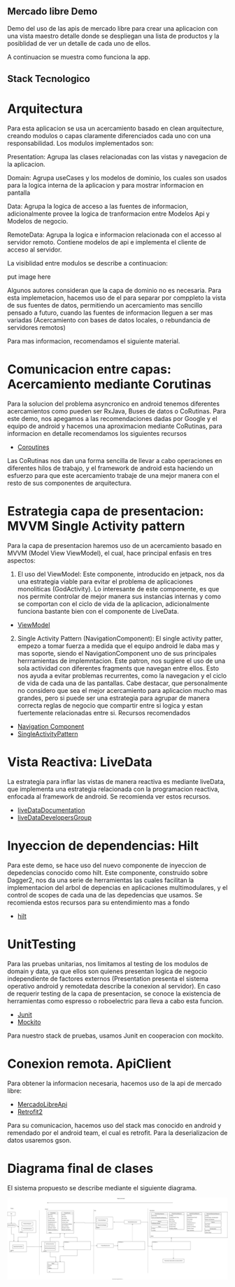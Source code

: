 ## Mercado libre Demo
Demo del uso de las apis de mercado libre para crear una aplicacion con una vista maestro detalle donde se despliegan una 
lista de productos y la posiblidad de ver un detalle de cada uno de ellos. 

A continuacion se muestra como funciona la app. 


## Stack Tecnologico
 
# Arquitectura
 
Para esta aplicacion se usa un acercamiento basado en clean arquitecture, creando modulos o capas claramente diferenciados 
cada uno con una responsabilidad. Los modulos implementados son:

Presentation: Agrupa las clases relacionadas con las vistas y navegacion de la aplicacion.

Domain: Agrupa useCases y los modelos de dominio, los cuales son usados para la logica interna de la aplicacion y para mostrar informacion 
en pantalla

Data: Agrupa la logica de acceso a las fuentes de informacion, adicionalmente provee la logica de tranformacion entre Modelos Api y Modelos de negocio. 

RemoteData: Agrupa la logica e informacion relacionada con el accesso al servidor remoto. Contiene modelos de api e implementa el cliente de acceso al servidor. 

La visiblidad entre modulos se describe a continuacion:

put image here

Algunos autores consideran que la capa de dominio no es necesaria. Para esta implemetacion, hacemos uso de el para separar por comppleto
la vista de sus fuentes de datos, permitiendo un acercamiento mas sencillo pensado a futuro, cuando las fuentes de informacion lleguen a ser mas variadas (Acercamiento con bases de datos locales, o rebundancia de servidores remotos)


Para mas informacion, recomendamos el siguiente material. 

# Comunicacion entre capas: Acercamiento mediante Corutinas

Para la solucion del problema asyncronico en android tenemos diferentes acercamientos como pueden ser RxJava, Buses de datos o CoRutinas. Para este demo, nos apegamos a las recomendaciones dadas por Google y el equipo de android y hacemos una aproximacion mediante CoRutinas, para informacion en detalle recomendamos los siguientes recursos

* [Coroutines](https://developer.android.com/kotlin/coroutines)

Las CoRutinas nos dan una forma sencilla de llevar a cabo operaciones en diferentes hilos de trabajo, y el framework de android esta haciendo un esfuerzo para que este acercamiento trabaje de una mejor manera con el resto de sus componentes de arquitectura.

# Estrategia capa de presentacion: MVVM Single Activity pattern
Para la capa de presentacion haremos uso de un acercamiento basado en MVVM (Model View ViewModel), el cual, hace principal enfasis en tres aspectos: 
1. El uso del ViewModel: Este componente, introducido en jetpack, nos da una estrategia viable para evitar el problema de aplicaciones monoliticas (GodActivity). Lo interesante de este componente, es que nos permite controlar de mejor manera sus instancias internas y como se comportan con el ciclo de vida de la aplicacion, adicionalmente funciona bastante bien con el componente de LiveData.

* [ViewModel](https://www.youtube.com/watch?v=5qlIPTDE274)

2. Single Activity Pattern (NavigationComponent): El single activity patter, empezo a tomar fuerza a medida que el equipo android le daba mas y mas soporte, siendo el NavigationComponent uno de sus principales herrramientas de implemntacion. Este patron, nos sugiere el uso de una sola actividad con diferentes fragments que navegan entre ellos. Esto nos ayuda a evitar problemas recurrentes, como la navegacion y el ciclo de vida de cada una de las pantallas. Cabe destacar, que personalmente no considero que sea el mejor acercamiento para aplicacion mucho mas grandes, pero si puede ser una estrategia para agrupar de manera correcta reglas de negocio que compartir entre si logica y estan fuertemente relacionadas entre si. Recursos recomendados

* [Navigation Component](https://developer.android.com/guide/navigation/navigation-getting-started)
* [SingleActivityPattern](https://www.youtube.com/watch?v=2k8x8V77CrU)

# Vista Reactiva: LiveData
La estrategia para inflar las vistas de manera reactiva es mediante liveData, que implementa una estrategia relacionada con la programacion reactiva, enfocada al framework de android. Se recomienda ver estos recursos.

* [liveDataDocumentation](https://developer.android.com/topic/libraries/architecture/livedata)
* [liveDataDevelopersGroup](https://www.youtube.com/watch?v=OMcDk2_4LSk)

# Inyeccion de dependencias: Hilt
Para este demo, se hace uso del nuevo componente de inyeccion de depedencias conocido como hilt. Este componente, construido sobre Dagger2, nos da una serie de herramientas las cuales facilitan la implementacion del arbol de depencias en aplicaciones multimodulares, y el control de scopes de cada una de las depedencias que usamos. Se recomienda estos recursos para su entendimiento mas a fondo

* [hilt](https://developer.android.com/training/dependency-injection/hilt-android)

# UnitTesting
Para las pruebas unitarias, nos limitamos al testing de los modulos de domain y data, ya que ellos son quienes presentan logica de negocio independiente de factores externos (Presentation presenta el sistema operativo android y remotedata describe la conexion al servidor). En caso de requerir testing de la capa de presentacion, se conoce la existencia de herramientas como espresso o roboelectric para lleva a cabo esta funcion.

* [Junit](https://developer.android.com/training/testing/unit-testing/local-unit-tests)
* [Mockito](https://site.mockito.org/)

Para nuestro stack de pruebas, usamos Junit en cooperacion con mockito.

# Conexion remota. ApiClient
Para obtener la informacion necesaria, hacemos uso de la api de mercado libre:

* [MercadoLibreApi](https://developer.android.com/jetpack/androidx/releases/room)
* [Retrofit2](https://square.github.io/retrofit/)

Para su comunicacion, hacemos uso del stack mas conocido en android y remendado por el android team, el cual es retrofit. Para la deserializacion de datos usaremos gson. 

# Diagrama final de clases

El sistema propuesto se describe mediante el siguiente diagrama. 

![Alt](images/demo_diagram.svg)







